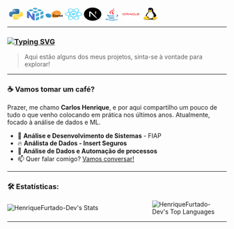 <div style="display: inline_block"><br>
<img align="center" alt="Henrique-Python" height="30" width="40" src="https://raw.githubusercontent.com/devicons/devicon/master/icons/python/python-original.svg">
<img align="center" alt="Henrique-Numpy" height="30" width="40" src="https://github.com/devicons/devicon/blob/master/icons/numpy/numpy-original.svg">
<img align="center" alt="Henrique-ScikitLearn" height="30" width="40" src="https://github.com/devicons/devicon/blob/master/icons/scikitlearn/scikitlearn-original.svg">
<img align="center" alt="Henrique-React" height="30" width="40" src="https://github.com/devicons/devicon/blob/master/icons/react/react-original.svg">
<img align="center" alt="Henrique-NextJS" height="30" width="40" src="https://github.com/devicons/devicon/blob/master/icons/nextjs/nextjs-original.svg">

<img align="center" alt="Henrique-Java" height="30" width="40" src="https://github.com/devicons/devicon/blob/master/icons/java/java-original.svg">
<img align="center" alt="Henrique-Oracle" height="30" width="40" src="https://github.com/devicons/devicon/blob/master/icons/oracle/oracle-original.svg">



<img align="center" alt="Henrique-Linux" height="30" width="40" src="https://github.com/devicons/devicon/blob/master/icons/linux/linux-original.svg">
</div>

---

### [![Typing SVG](https://readme-typing-svg.demolab.com?font=Fira+Code&pause=1000&color=F7EE29&center=true&vCenter=true&width=435&lines=Olá,+Dev!+Bem-vindo+ao+meu+Github;Sou+Administrador+de+Sistemas+Windows+e+Linux)](https://git.io/typing-svg)

<blockquote>
Aqui estão alguns dos meus projetos, sinta-se à vontade para explorar!
</blockquote>

---

### ☕ Vamos tomar um café?

Prazer, me chamo **Carlos Henrique**, e por aqui compartilho um pouco de tudo o que venho colocando em prática nos últimos anos. Atualmente, focado à análise de dados e ML.

- 🎒 **Análise e Desenvolvimento de Sistemas** - FIAP
- 🔥 **Análista de Dados - Insert Seguros**
- 🚀 **Análise de Dados e Automação de processos**
- 📫 Quer falar comigo? [Vamos conversar!](mailto:carloshenrique.furtado@hotmail.com)

---

<h3 align="left">🛠️ Estatísticas:</h3>
<div style="display: flex; align-items: center; justify-content: space-between;">

<img alt="HenriqueFurtado-Dev's Stats" src="https://github-readme-stats.vercel.app/api?username=HenriqueFurtado-Dev&theme=vue-dark&show_icons=true&hide_border=true&count_private=true" style="width: 45%; height: auto; margin-right: 20px;">

<img alt="HenriqueFurtado-Dev's Top Languages" src="https://github-readme-stats.vercel.app/api/top-langs/?username=HenriqueFurtado-Dev&theme=vue-dark&show_icons=true&hide_border=true&layout=compact" style="width: 34%; height: auto;">

</div>

---
